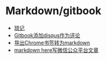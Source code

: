 # Markdown/gitbook

* [琐记](pieces.md)
* [Gitbook添加disqus作为评论](gitbook_disqus.md)
* [导出Chrome书签转为markdown](chrome_mark2_md.md)
* [markdown here写微信公众平台文章](wx_md.md)


